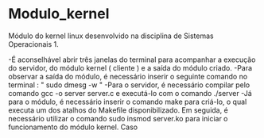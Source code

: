 # Modulo_kernel
Módulo do kernel linux desenvolvido na disciplina de Sistemas Operacionais 1.

-É aconselhável abrir três janelas do terminal para acompanhar a execução do servidor, do módulo kernel ( cliente ) e a saída do módulo criado.
-Para observar a saída do módulo, é necessário inserir o seguinte comando no terminal : " sudo dmesg -w "
-Para o servidor, é necessário compilar pelo comando gcc -o server server.c e executá-lo com o comando ./server
-Já para o módulo, é necessário inserir o comando make para criá-lo, o qual executa um dos atalhos do Makefile disponibilizado. Em seguida, é 
necessário utilizar o comando sudo insmod server.ko para iniciar o funcionamento do módulo kernel. Caso 

